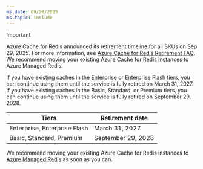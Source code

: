 ```yaml
---
ms.date: 09/28/2025
ms.topic: include
---
```


> [!IMPORTANT]
> Azure Cache for Redis announced its retirement timeline for all SKUs on Sep 29, 2025.  For more information, see [Azure Cache for Redis Retirement FAQ](retirement-faq.yml). We recommend moving your existing Azure Cache for Redis instances to Azure Managed Redis.
>
> If you have existing caches in the Enterprise or Enterprise Flash tiers, you can continue using them until the service is fully retired on  March 31, 2027.
> If you have existing caches in the Basic, Standard, or Premium tiers, you can continue using them until the service is fully retired on September 29. 2028.
> 
> | Tiers                        | Retirement date    |
> |------------------------------|--------------------|
> | Enterprise, Enterprise Flash | March 31, 2027     |
> | Basic, Standard, Premium     | September 29, 2028 |
> 
> We recommend moving your existing Azure Cache for Redis instances to [Azure Managed Redis](/azure/redis/) as soon as you can.


<!-- should we add link to Ret FAQ? -->
